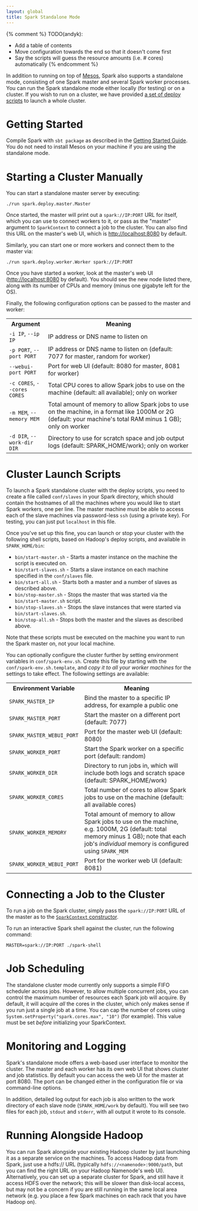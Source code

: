 ```yaml
---
layout: global
title: Spark Standalone Mode
---
```


{% comment %}
TODO(andyk):
  - Add a table of contents
  - Move configuration towards the end so that it doesn't come first
  - Say the scripts will guess the resource amounts (i.e. # cores) automatically
{% endcomment %}

In addition to running on top of [Mesos](https://github.com/mesos/mesos), Spark also supports a standalone mode, consisting of one Spark master and several Spark worker processes. You can run the Spark standalone mode either locally (for testing) or on a cluster. If you wish to run on a cluster, we have provided [a set of deploy scripts](#cluster-launch-scripts) to launch a whole cluster.

# Getting Started

Compile Spark with `sbt package` as described in the [Getting Started Guide](index.html). You do not need to install Mesos on your machine if you are using the standalone mode.

# Starting a Cluster Manually

You can start a standalone master server by executing:

    ./run spark.deploy.master.Master

Once started, the master will print out a `spark://IP:PORT` URL for itself, which you can use to connect workers to it,
or pass as the "master" argument to `SparkContext` to connect a job to the cluster. You can also find this URL on
the master's web UI, which is [http://localhost:8080](http://localhost:8080) by default.

Similarly, you can start one or more workers and connect them to the master via:

    ./run spark.deploy.worker.Worker spark://IP:PORT

Once you have started a worker, look at the master's web UI ([http://localhost:8080](http://localhost:8080) by default).
You should see the new node listed there, along with its number of CPUs and memory (minus one gigabyte left for the OS).

Finally, the following configuration options can be passed to the master and worker: 

<table class="table">
  <tr><th style="width:21%">Argument</th><th>Meaning</th></tr>
  <tr>
    <td><code>-i IP</code>, <code>--ip IP</code></td>
    <td>IP address or DNS name to listen on</td>
  </tr>
  <tr>
    <td><code>-p PORT</code>, <code>--port PORT</code></td>
    <td>IP address or DNS name to listen on (default: 7077 for master, random for worker)</td>
  </tr>
  <tr>
    <td><code>--webui-port PORT</code></td>
    <td>Port for web UI (default: 8080 for master, 8081 for worker)</td>
  </tr>
  <tr>
    <td><code>-c CORES</code>, <code>--cores CORES</code></td>
    <td>Total CPU cores to allow Spark jobs to use on the machine (default: all available); only on worker</td>
  </tr>
  <tr>
    <td><code>-m MEM</code>, <code>--memory MEM</code></td>
    <td>Total amount of memory to allow Spark jobs to use on the machine, in a format like 1000M or 2G (default: your machine's total RAM minus 1 GB); only on worker</td>
  </tr>
  <tr>
    <td><code>-d DIR</code>, <code>--work-dir DIR</code></td>
    <td>Directory to use for scratch space and job output logs (default: SPARK_HOME/work); only on worker</td>
  </tr>
</table>


# Cluster Launch Scripts

To launch a Spark standalone cluster with the deploy scripts, you need to create a file called `conf/slaves` in your Spark directory, which should contain the hostnames of all the machines where you would like to start Spark workers, one per line. The master machine must be able to access each of the slave machines via password-less `ssh` (using a private key). For testing, you can just put `localhost` in this file.

Once you've set up this fine, you can launch or stop your cluster with the following shell scripts, based on Hadoop's deploy scripts, and available in `SPARK_HOME/bin`:

- `bin/start-master.sh` - Starts a master instance on the machine the script is executed on.
- `bin/start-slaves.sh` - Starts a slave instance on each machine specified in the `conf/slaves` file.
- `bin/start-all.sh` - Starts both a master and a number of slaves as described above.
- `bin/stop-master.sh` - Stops the master that was started via the `bin/start-master.sh` script.
- `bin/stop-slaves.sh` - Stops the slave instances that were started via `bin/start-slaves.sh`.
- `bin/stop-all.sh` - Stops both the master and the slaves as described above.

Note that these scripts must be executed on the machine you want to run the Spark master on, not your local machine.

You can optionally configure the cluster further by setting environment variables in `conf/spark-env.sh`. Create this file by starting with the `conf/spark-env.sh.template`, and _copy it to all your worker machines_ for the settings to take effect. The following settings are available:

<table class="table">
  <tr><th style="width:21%">Environment Variable</th><th>Meaning</th></tr>
  <tr>
    <td><code>SPARK_MASTER_IP</code></td>
    <td>Bind the master to a specific IP address, for example a public one</td>
  </tr>
  <tr>
    <td><code>SPARK_MASTER_PORT</code></td>
    <td>Start the master on a different port (default: 7077)</td>
  </tr>
  <tr>
    <td><code>SPARK_MASTER_WEBUI_PORT</code></td>
    <td>Port for the master web UI (default: 8080)</td>
  </tr>
  <tr>
    <td><code>SPARK_WORKER_PORT</code></td>
    <td>Start the Spark worker on a specific port (default: random)</td>
  </tr>
  <tr>
    <td><code>SPARK_WORKER_DIR</code></td>
    <td>Directory to run jobs in, which will include both logs and scratch space (default: SPARK_HOME/work)</td>
  </tr>
  <tr>
    <td><code>SPARK_WORKER_CORES</code></td>
    <td>Total number of cores to allow Spark jobs to use on the machine (default: all available cores)</td>
  </tr>
  <tr>
    <td><code>SPARK_WORKER_MEMORY</code></td>
    <td>Total amount of memory to allow Spark jobs to use on the machine, e.g. 1000M, 2G (default: total memory minus 1 GB); note that each job's <i>individual</i> memory is configured using <code>SPARK_MEM</code></td>
  </tr>
  <tr>
    <td><code>SPARK_WORKER_WEBUI_PORT</code></td>
    <td>Port for the worker web UI (default: 8081)</td>
  </tr>
</table>



# Connecting a Job to the Cluster

To run a job on the Spark cluster, simply pass the `spark://IP:PORT` URL of the master as to the [`SparkContext`
constructor](scala-programming-guide.html#initializing-spark).

To run an interactive Spark shell against the cluster, run the following command:

    MASTER=spark://IP:PORT ./spark-shell


# Job Scheduling

The standalone cluster mode currently only supports a simple FIFO scheduler across jobs.
However, to allow multiple concurrent jobs, you can control the maximum number of resources each Spark job will acquire.
By default, it will acquire *all* the cores in the cluster, which only makes sense if you run just a single
job at a time. You can cap the number of cores using `System.setProperty("spark.cores.max", "10")` (for example).
This value must be set *before* initializing your SparkContext.


# Monitoring and Logging

Spark's standalone mode offers a web-based user interface to monitor the cluster. The master and each worker has its own web UI that shows cluster and job statistics. By default you can access the web UI for the master at port 8080. The port can be changed either in the configuration file or via command-line options.

In addition, detailed log output for each job is also written to the work directory of each slave node (`SPARK_HOME/work` by default). You will see two files for each job, `stdout` and `stderr`, with all output it wrote to its console.


# Running Alongside Hadoop

You can run Spark alongside your existing Hadoop cluster by just launching it as a separate service on the machines. To access Hadoop data from Spark, just use a hdfs:// URL (typically `hdfs://<namenode>:9000/path`, but you can find the right URL on your Hadoop Namenode's web UI). Alternatively, you can set up a separate cluster for Spark, and still have it access HDFS over the network; this will be slower than disk-local access, but may not be a concern if you are still running in the same local area network (e.g. you place a few Spark machines on each rack that you have Hadoop on).

